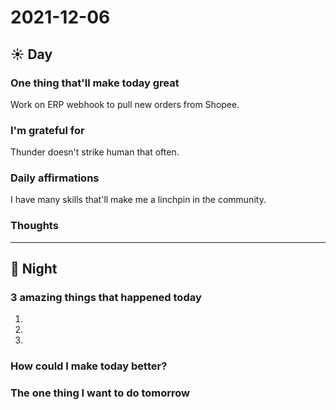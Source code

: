 # 2021-12-06

## ☀  Day

### One thing that'll make today great

Work on ERP webhook to pull new orders from Shopee.

### I'm grateful for

Thunder doesn't strike human that often.

### Daily affirmations

I have many skills that'll make me a linchpin in the community.

### Thoughts


***


## 🌙 Night

### 3 amazing things that happened today
1.
2.
3.

### How could I make today better?


### The one thing I want to do tomorrow




